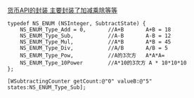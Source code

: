 

[货币API的封装 主要封装了加减乘除等等](https://github.com/tianya2416/WSubtractingCounter)

```
typedef NS_ENUM (NSInteger, SubtractState) {
    NS_ENUM_Type_Add = 0,       //A+B       A+B = 18
    NS_ENUM_Type_Sub,           //A-B       A-B = 12
    NS_ENUM_Type_Mul,           //A*B		A*B = 45
    NS_ENUM_Type_Div,           //A/B       A/B = 5
    NS_ENUM_Type_Pow,           //A的3次方   A*A*A=
    NS_ENUM_Type_10Power        //A*10的3次方 A * 10*10*10
};

[WSubtractingCounter getCount:@"0" valueB:@"5" states:NS_ENUM_Type_Sub];
```
